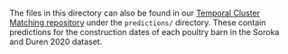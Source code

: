 
The files in this directory can also be found in our [Temporal Cluster Matching repository](https://github.com/microsoft/temporal-cluster-matching) under the `predictions/` directory. These contain predictions for the construction dates of each poultry barn in the Soroka and Duren 2020 dataset.